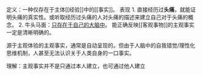 定义：一种仅存在于主体[[经验]]中的[[事实]]。
表现
	1. 直接经历过**头痛**，就能证明头痛的真实性。或听取经历过头痛的人对头痛的描述来建立自己对于头痛的概念。
	2. 牛头马面：<u>只存在于自己的大脑中</u>。
能正确反映[[客观事物]]的主观事实一定是清晰明确的。

源于主观体验的主观事实，通常是自动呈现的。但由于人脑中的自我错觉/理性化思维机制，人甚至无法认识关于人类自身的一口事实。

理解：主观事实并不是只通过本人建立，也可通过他人建立